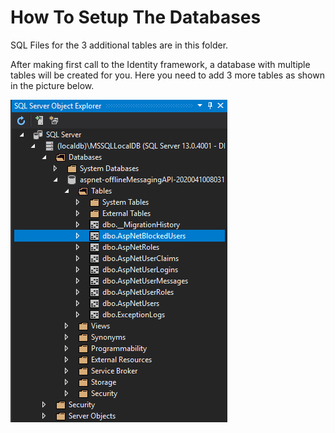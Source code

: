# How To Setup The Databases

SQL Files for the 3 additional tables are in this folder.


After making first call to the Identity framework, a database with multiple tables will be created for you. Here you need to add 3 more tables as shown in the picture below.

![Additional Tables](HowDBStructureShouldBe.PNG)
